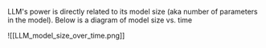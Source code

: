 LLM's power is directly related to its model size (aka number of parameters in the model). Below is a diagram of model size vs. time

![[LLM_model_size_over_time.png]]
